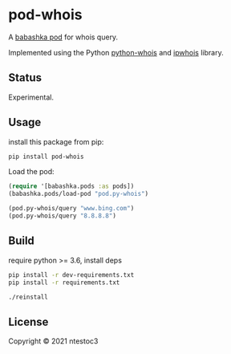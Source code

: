 
# pod-whois
A [babashka pod](https://github.com/babashka/babashka.pods) for whois query.

Implemented using the Python [python-whois](https://pypi.org/project/python-whois/) and [ipwhois](https://pypi.org/project/ipwhois/) library.

## Status

Experimental.

## Usage

install this package from pip:
```sh
pip install pod-whois
```

Load the pod:

```clojure
(require '[babashka.pods :as pods])
(babashka.pods/load-pod "pod.py-whois")

(pod.py-whois/query "www.bing.com")
(pod.py-whois/query "8.8.8.8")
```

## Build 

require python >= 3.6, install deps

```sh
pip install -r dev-requirements.txt
pip install -r requirements.txt

./reinstall
```

## License

Copyright © 2021 ntestoc3
